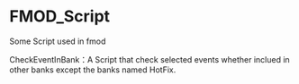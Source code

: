 # FMOD_Script
Some Script used in fmod

CheckEventInBank：A Script that check selected events whether inclued in other banks except the banks named HotFix.  
